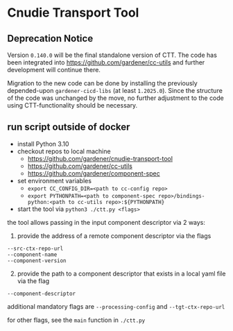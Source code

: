 # Cnudie Transport Tool

## Deprecation Notice
Version `0.140.0` will be the final standalone version of CTT. The code has been integrated into https://github.com/gardener/cc-utils and further development will continue there.

Migration to the new code can be done by installing the previously depended-upon `gardener-cicd-libs` (at least `1.2025.0`). Since the structure of the code was unchanged by the move, no further adjustment to the code using CTT-functionality should be necessary.

## run script outside of docker
- install Python 3.10
- checkout repos to local machine
  - https://github.com/gardener/cnudie-transport-tool
  - https://github.com/gardener/cc-utils
  - https://github.com/gardener/component-spec
- set environment variables
  - `export CC_CONFIG_DIR=<path to cc-config repo>`
  - `export PYTHONPATH=<path to component-spec repo>/bindings-python:<path to cc-utils repo>:${PYTHONPATH}`
- start the tool via `python3 ./ctt.py <flags>`

the tool allows passing in the input component descriptor via 2 ways:

1. provide the address of a remote component descriptor via the flags

```
--src-ctx-repo-url
--component-name
--component-version
```

2. provide the path to a component descriptor that exists in a local yaml file via the flag

```
--component-descriptor
```

additional mandatory flags are `--processing-config` and `--tgt-ctx-repo-url`

for other flags, see the `main` function in `./ctt.py`
